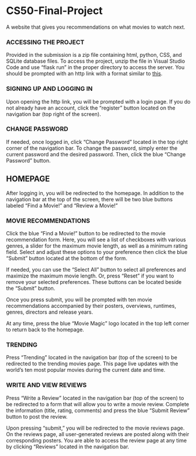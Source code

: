 # CS50-Final-Project

A website that gives you recommendations on what movies to watch next.

### ACCESSING THE PROJECT

Provided in the submission is a zip file containing html, python, CSS, and SQLite database files. To access the project, unzip the file in Visual Studio Code and use “flask run” in the proper directory to access the server. You should be prompted with an http link with a format similar to [this](http://127.0.0.1:5000.).

### SIGNING UP AND LOGGING IN

Upon opening the http link, you will be prompted with a login page. If you do not already have an account, click the “register” button located on the navigation bar (top right of the screen). 

### CHANGE PASSWORD

If needed, once logged in, click “Change Password” located in the top right corner of the navigation bar. To change the password, simply enter the current password and the desired password. Then, click the blue “Change Password” button. 

## HOMEPAGE

After logging in, you will be redirected to the homepage. In addition to the navigation bar at the top of the screen, there will be two blue buttons labeled “Find a Movie!” and “Review a Movie!”

### MOVIE RECOMMENDATIONS

Click the blue “Find a Movie!” button to be redirected to the movie recommendation form. Here, you will see a list of checkboxes with various genres, a slider for the maximum movie length, as well as a minimum rating field. Select and adjust these options to your preference then click the blue “Submit” button located at the bottom of the form.

If needed, you can use the “Select All” button to select all preferences and maximize the maximum movie length. Or, press “Reset” if you want to remove your selected preferences. These buttons can be located beside the “Submit” button. 

Once you press submit, you will be prompted with ten movie recommendations accompanied by their posters, overviews, runtimes, genres, directors and release years.

At any time, press the blue “Movie Magic” logo located in the top left corner to return back to the homepage. 

### TRENDING

Press “Trending” located in the navigation bar (top of the screen) to be redirected to the trending movies page. This page live updates with the world’s ten most popular movies during the current date and time. 

### WRITE AND VIEW REVIEWS

Press “Write a Review” located in the navigation bar (top of the screen) to be redirected to a form that will allow you to write a movie review. Complete the information (title, rating, comments) and press the blue “Submit Review” button to post the review. 

Upon pressing “submit,” you will be redirected to the movie reviews page. On the reviews page, all user-generated reviews are posted along with their corresponding posters. You are able to access the review page at any time by clicking “Reviews” located in the navigation bar. 
